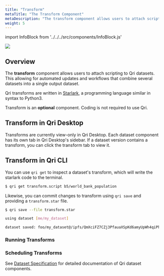 ```yaml
---
title: "Transform"
metaTitle: "The Transform Component"
metaDescription: "The transform component allows users to attach scripting to Qri datasets."
weight: 5
---
```


import InfoBlock from '../../../src/components/InfoBlock.js'

<img src="/img/qri-dataset-model.png" />

## Overview

The __transform__ component allows users to attach scripting to Qri datasets.  This allowing for automated updates and workflows that combine several datasets into a single output dataset.

Qri transforms are written in [Starlark](https://docs.bazel.build/versions/master/skylark/language.html), a programming language similar in syntax to Python3.

<InfoBlock>
  Transform is an <strong>optional</strong> component.  Coding is not required to use Qri.
</InfoBlock>

## Transform in Qri Desktop

Transforms are currently view-only in Qri Desktop.  Each dataset component has its own tab in Qri Desktop's sidebar.  If a dataset version contains a transform, you can click the transform tab to view it.

## Transform in Qri CLI

You can use `qri get` to inspect a dataset's transform, which will write the starlark code to the terminal.

```bash
$ qri get transform.script b5/world_bank_population
```

Likewise, you can commit changes to transform using `qri save` and providing a `transform.star` file.


```bash
$ qri save --file transform.star

using dataset [me/my_dataset]

dataset saved: foo/my_dataset@/ipfs/QmXciFZ7CZj3PfauaXSpKd6amyUpWh4qiPhPGywFbzjhWa
```

### Running Transforms

### Scheduling Transforms

<InfoBlock>
  See <a href="/docs/reference/dataset-specification/">Dataset Specification</a> for detailed documentation of Qri dataset components.
</InfoBlock>
